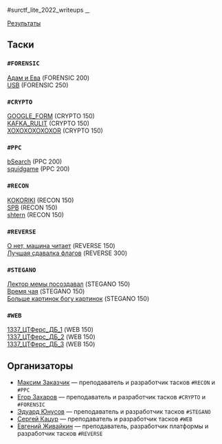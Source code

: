 #surctf_lite_2022_writeups [⠀](https://youtu.be/dQw4w9WgXcQ)

[Результаты](http://surctf.ru:8888)  
  
## Таски  
### `#FORENSIC`  
[Адам и Ева](tasks/forensic/adameva/) (FORENSIC 200)  
[USB](tasks/forensic/usb/) (FORENSIC 250)
### `#CRYPTO`  
[GOOGLE_FORM](tasks/crypto/google_form/) (CRYPTO 150)  
[KAFKA_RULIT](tasks/crypto/kafka_rulit/) (CRYPTO 150)  
[XOXOXOXOXOXOR](tasks/crypto/xoxoxoxoxoxor/) (CRYPTO 150)  
### `#PPC`  
[bSearch](tasks/ppc/bsearch/) (PPC 200)  
[squidgame](tasks/ppc/squidgame/) (PPC 200)  
### `#RECON`  
[KOKORIKI](tasks/recon/kokoriki/) (RECON 150)  
[SPB](tasks/recon/spb/) (RECON 150)  
[shtern](tasks/recon/shtern/) (RECON 150)  
### `#REVERSE`  
[О нет, машина читает](tasks/reverse/oh_no_machine_is_reading) (REVERSE 150)  
[Лучшая сдавалка флагов](tasks/reverse/best_flag_sender) (REVERSE 300)  
### `#STEGANO`  
[Лектор мемы посоздавал](tasks/stegano/lector_make_memes) (STEGANO 150)  
[Время чая](tasks/stegano/teatime) (STEGANO 150)  
[Больше картинок богу картинок](tasks/stegano/need_more_picrures) (STEGANO 150)  
### `#WEB`  
[1337_ЦТФерс_ДБ_1](tasks/web/ctf_db_1) (WEB 150)  
[1337_ЦТФерс_ДБ_2](tasks/web/ctf_db_2) (WEB 150)  
[1337_ЦТФерс_ДБ_3](tasks/web/ctf_db_3) (WEB 150)  
  
## Организаторы
* [Максим Заказчик](https://github.com/s4lat) — преподаватель и разработчик тасков `#RECON` и `#PPC`  
* [Егор Захаров](https://github.com/pigadoor) — преподаватель и разработчик тасков `#CRYPTO` и `#FORENSIC`  
* [Эдуард Юнусов](https://github.com/Killllero0) — преподаватель и разработчик тасков `#STEGANO`  
* [Сергей Кацур](https://github.com/richkats) — преподаватель и разработчик тасков `#WEB`  
* [Евгений Живайкин](https://github.com/EZhivaikin) — преподаватель, разработчик платформы и разработчик тасков `#REVERSE`  